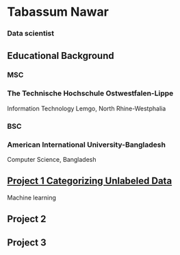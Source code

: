 # Tabassum Nawar
### Data scientist
## Educational Background
### MSC
### **The Technische Hochschule Ostwestfalen-Lippe**
Information Technology
Lemgo, North Rhine-Westphalia
### BSC
### **American International University-Bangladesh**
Computer Science,
Bangladesh
## [Project 1 Categorizing Unlabeled Data](CategorizingData)
  Machine learning
## Project 2
## Project 3
